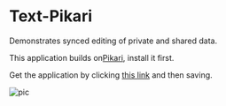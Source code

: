 # Text-Pikari
Demonstrates synced editing of private and shared data.

This application builds on[Pikari](https://github.com/olliNiinivaara/Pikari/), install it first.

Get the application by clicking [this link](https://github.com/olliNiinivaara/Text-Pikari/raw/master/index.html) and then saving.

![pic](https://raw.githubusercontent.com/olliNiinivaara/Text-Pikari/master/pic.png)